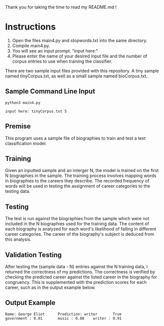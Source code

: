 Thank you for taking the time to read my README.md !

# Instructions

1. Open the files main4.py and stopwords.txt into the same directory.
2. Compile main4.py.
3. You will see an input prompt. "input here:"
4. Please enter the name of your desired input file and the number of corpus entries to use when training the classifier.

There are two sample input files provided with this repository. A tiny sample named tinyCorpus.txt, as well as a small sample named bioCorpus.txt.

## Sample Command Line Input
```
python3 main4.py
```
```
input here: tinyCorpus.txt 5
```

## Premise
This program uses a sample file of biographies to train and test a text classification model.

## Training 
Given an inputted sample and an interger N, the model is trained on the first N biographies in the sample.
The training process involves mapping words in biographies to the careers they describe. 
The recorded frequency of words will be used in testing the assignment of career categories to the testing data.

## Testing
The test is run against the biographies from the sample which were not included in the N biographies used for the training data.
The content of each biography is analyzed for each word's likelihood of falling in different career categories.
The career of the biography's subject is deduced from this analysis.

## Validation Testing
After testing the (sample data - N) entries against the N training data, I returned the correctness of my predictions.
The correctness is verified by checking the predicted career against the listed career in the biography for congruency.
This is supplemented with the prediction scores for each career, such as in the output example below.

## Output Example
```
Name: George Eliot      Prediction: writer       True
government : 0.01       music : 0.08    writer : 0.91
```

